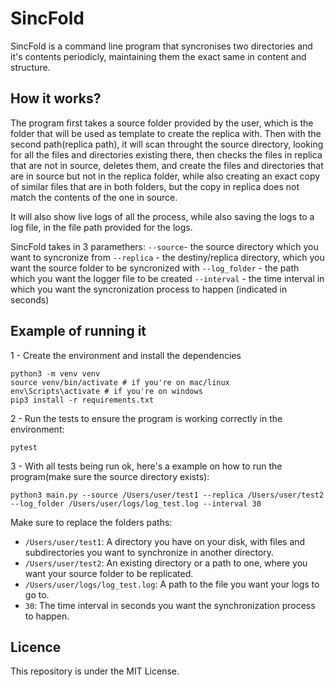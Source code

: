 # SincFold

SincFold is a command line program that syncronises two directories and it's contents periodicly, maintaining them the exact same in content and structure.

## How it works?

The program first takes a source folder provided by the user, which is the folder that will be used as template to create the replica with.
Then with the second path(replica path), it will scan throught the source directory, looking for all the files and directories existing there, then checks the
files in replica that are not in source, deletes them, and create the files and directories that are in source but not in the replica folder, while also
creating an exact copy of similar files that are in both folders, but the copy in replica does not match the contents of the one in source.

It will also show live logs of all the process, while also saving the logs to a log file, in the file path provided for the logs.

SincFold takes in 3 paramethers:
``` --source ```- the source directory which you want to syncronize from
``` --replica ``` - the destiny/replica directory, which you want the source folder to be syncronized with
``` --log_folder ``` - the path which you want the logger file to be created
``` --interval ``` - the time interval in which you want the syncronization process to happen (indicated in seconds)

## Example of running it

1 - Create the environment and install the dependencies

```
python3 -m venv venv
source venv/bin/activate # if you're on mac/linux
env\Scripts\activate # if you're on windows
pip3 install -r requirements.txt
```

2 - Run the tests to ensure the program is working correctly in the environment:

```
pytest
```

3 - With all tests being run ok, here's a example on how to run the program(make sure the source directory exists):
```
python3 main.py --source /Users/user/test1 --replica /Users/user/test2 --log_folder /Users/user/logs/log_test.log --interval 30
```

Make sure to replace the folders paths:

- `/Users/user/test1`: A directory you have on your disk, with files and subdirectories you want to synchronize in another directory.
- `/Users/user/test2`: An existing directory or a path to one, where you want your source folder to be replicated.
- `/Users/user/logs/log_test.log`: A path to the file you want your logs to go to.
- `30`: The time interval in seconds you want the synchronization process to happen.


## Licence

This repository is under the MIT License.